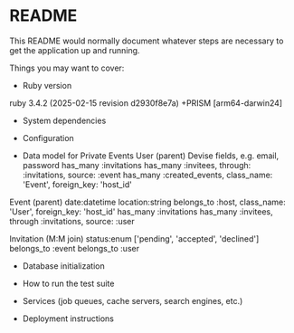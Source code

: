 # README

This README would normally document whatever steps are necessary to get the
application up and running.

Things you may want to cover:

* Ruby version


ruby 3.4.2 (2025-02-15 revision d2930f8e7a) +PRISM [arm64-darwin24]

* System dependencies

* Configuration

* Data model for Private Events
User (parent)
Devise fields, e.g. email, password
has_many :invitations
has_many :invitees, through: :invitations, source: :event
has_many :created_events, class_name: 'Event', foreign_key: 'host_id'

Event (parent)
date:datetime
location:string
belongs_to :host, class_name: 'User', foreign_key: 'host_id'
has_many :invitations
has_many :invitees, through :invitations, source: :user

Invitation (M:M join)
status:enum ['pending', 'accepted', 'declined']
belongs_to :event
belongs_to :user

* Database initialization

* How to run the test suite

* Services (job queues, cache servers, search engines, etc.)

* Deployment instructions
